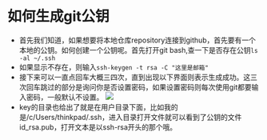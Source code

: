 # 如何生成git公钥  
* 首先我们知道，如果想要将本地仓库repository连接到github，首先要有一个本地的公钥。如何创建一个公钥呢。首先打开git bash,查一下是否存在公钥`ls -al ~/.ssh`  
* 如果显示不存在，则输入`ssh-keygen -t rsa -C "这里是邮箱"`
* 接下来可以一直点回车大概三四次，直到出现以下界面则表示生成成功。这三次回车跳过的部分是询问你是否设置密码，如果设置密码则每次使用git都要输入密码，一般默认不设置。
![](https://upload-images.jianshu.io/upload_images/17736870-95ff64448402b7a9.png?imageMogr2/auto-orient/strip%7CimageView2/2/w/1240)  
* key的目录也给出了就是在用户目录下面，比如我的是/c/Users/thinkpad/.ssh，进入目录打开文件就可以看到了公钥的文件id_rsa.pub，打开文本是以ssh-rsa开头的那个哦。
